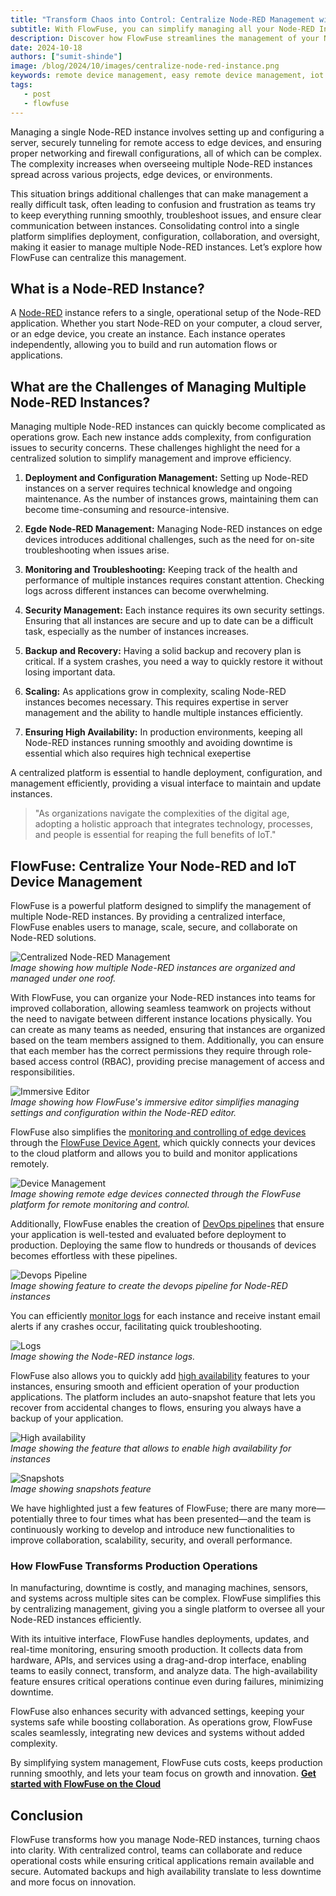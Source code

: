 ```yaml
---
title: "Transform Chaos into Control: Centralize Node-RED Management with FlowFuse"
subtitle: With FlowFuse, you can simplify managing all your Node-RED Instances and remote IoT device management
description: Discover how FlowFuse streamlines the management of your Node-RED instances from a single platform, transforming chaos into control for efficient operations and enhanced collaboration.
date: 2024-10-18
authors: ["sumit-shinde"]
image: /blog/2024/10/images/centralize-node-red-instance.png
keywords: remote device management, easy remote device management, iot device management, iot device monitoring, remote iot management, remote iot device management, iot remote device management, remote access device management, iot remote management software, remote device management platform, node-red management, node red management
tags:
   - post
   - flowfuse
---
```


Managing a single Node-RED instance involves setting up and configuring a server, securely tunneling for remote access to edge devices, and ensuring proper networking and firewall configurations, all of which can be complex. The complexity increases when overseeing multiple Node-RED instances spread across various projects, edge devices, or environments.
<!--more-->
This situation brings additional challenges that can make management a really difficult task, often leading to confusion and frustration as teams try to keep everything running smoothly, troubleshoot issues, and ensure clear communication between instances. Consolidating control into a single platform simplifies deployment, configuration, collaboration, and oversight, making it easier to manage multiple Node-RED instances. Let’s explore how FlowFuse can centralize this management.

## What is a Node-RED Instance?

A [Node-RED](/node-red/) instance refers to a single, operational setup of the Node-RED application. Whether you start Node-RED on your computer, a cloud server, or an edge device, you create an instance. Each instance operates independently, allowing you to build and run automation flows or applications.

## What are the Challenges of Managing Multiple Node-RED Instances?

Managing multiple Node-RED instances can quickly become complicated as operations grow. Each new instance adds complexity, from configuration issues to security concerns. These challenges highlight the need for a centralized solution to simplify management and improve efficiency.

1. **Deployment and Configuration Management:** Setting up Node-RED instances on a server requires technical knowledge and ongoing maintenance. As the number of instances grows, maintaining them can become time-consuming and resource-intensive.

2. **Egde Node-RED Management:** Managing Node-RED instances on edge devices introduces additional challenges, such as the need for on-site troubleshooting when issues arise.

3. **Monitoring and Troubleshooting:** Keeping track of the health and performance of multiple instances requires constant attention. Checking logs across different instances can become overwhelming.

4. **Security Management:** Each instance requires its own security settings. Ensuring that all instances are secure and up to date can be a difficult task, especially as the number of instances increases.

5. **Backup and Recovery:** Having a solid backup and recovery plan is critical. If a system crashes, you need a way to quickly restore it without losing important data.

6. **Scaling:** As applications grow in complexity, scaling Node-RED instances becomes necessary. This requires expertise in server management and the ability to handle multiple instances efficiently.

7. **Ensuring High Availability:** In production environments, keeping all Node-RED instances running smoothly and avoiding downtime is essential which also requires high technical exepertise

A centralized platform is essential to handle deployment, configuration, and management efficiently, providing a visual interface to maintain and update instances.

> "As organizations navigate the complexities of the digital age, adopting a holistic approach that integrates technology, processes, and people is essential for reaping the full benefits of IoT."

## FlowFuse: Centralize Your Node-RED and IoT Device Management

FlowFuse is a powerful platform designed to simplify the management of multiple Node-RED instances. By providing a centralized interface, FlowFuse enables users to manage, scale, secure, and collaborate on Node-RED solutions.

![Centralized Node-RED Management](./images/instances.png)  
*Image showing how multiple Node-RED instances are organized and managed under one roof.*

With FlowFuse, you can organize your Node-RED instances into teams for improved collaboration, allowing seamless teamwork on projects without the need to navigate between different instance locations physically. You can create as many teams as needed, ensuring that instances are organized based on the team members assigned to them. Additionally, you can ensure that each member has the correct permissions they require through role-based access control (RBAC), providing precise management of access and responsibilities.

![Immersive Editor](./images/imersive-editor.png)  
*Image showing how FlowFuse's immersive editor simplifies managing settings and configuration within the Node-RED editor.*

FlowFuse also simplifies the [monitoring and controlling of edge devices](/solutions/device-management/) through the [FlowFuse Device Agent](/product/device-agent/), which quickly connects your devices to the cloud platform and allows you to build and monitor applications remotely.

![Device Management](./images/devices.png)  
*Image showing remote edge devices connected through the FlowFuse platform for remote monitoring and control.*

Additionally, FlowFuse enables the creation of [DevOps pipelines](/blog/2024/10/how-to-build-automate-devops-pipelines-node-red-deployments/) that ensure your application is well-tested and evaluated before deployment to production. Deploying the same flow to hundreds or thousands of devices becomes effortless with these pipelines.

![Devops Pipeline](./images/devops.png)  
*Image showing feature to create the devops pipeline for Node-RED instances*

You can efficiently [monitor logs](/docs/user/logs/#logs) for each instance and receive instant email alerts if any crashes occur, facilitating quick troubleshooting.

![Logs](./images/log.png)  
*Image showing the Node-RED instance logs.*

FlowFuse also allows you to quickly add [high availability](/docs/user/high-availability/) features to your instances, ensuring smooth and efficient operation of your production applications. The platform includes an auto-snapshot feature that lets you recover from accidental changes to flows, ensuring you always have a backup of your application.

![High availability](./images/high-availablity.png)  
*Image showing the feature that allows to enable high availability for instances*

![Snapshots](./images/snapshots.png)  
*Image showing snapshots feature*

We have highlighted just a few features of FlowFuse; there are many more—potentially three to four times what has been presented—and the team is continuously working to develop and introduce new functionalities to improve collaboration, scalability, security, and overall performance.

### How FlowFuse Transforms Production Operations

In manufacturing, downtime is costly, and managing machines, sensors, and systems across multiple sites can be complex. FlowFuse simplifies this by centralizing management, giving you a single platform to oversee all your Node-RED instances efficiently.

With its intuitive interface, FlowFuse handles deployments, updates, and real-time monitoring, ensuring smooth production. It collects data from hardware, APIs, and services using a drag-and-drop interface, enabling teams to easily connect, transform, and analyze data. The high-availability feature ensures critical operations continue even during failures, minimizing downtime.

FlowFuse also enhances security with advanced settings, keeping your systems safe while boosting collaboration. As operations grow, FlowFuse scales seamlessly, integrating new devices and systems without added complexity.

By simplifying system management, FlowFuse cuts costs, keeps production running smoothly, and lets your team focus on growth and innovation.
[**Get started with FlowFuse on the Cloud**](https://app.flowfuse.com/account/create/)

## Conclusion

FlowFuse transforms how you manage Node-RED instances, turning chaos into clarity. With centralized control, teams can collaborate and reduce operational costs while ensuring critical applications remain available and secure. Automated backups and high availability translate to less downtime and more focus on innovation. 
